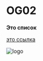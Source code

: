 # OG02


**Это список**


[это ссылка](https://university.zerocoder.ru/pl/teach/control/lesson/view?id=323446782&editMode=0)

![logo](https://encrypted-tbn0.gstatic.com/images?q=tbn:ANd9GcTwSkGE_SsQtsjxACw2-uh4dgCBn0vL2DX6HQ&s)